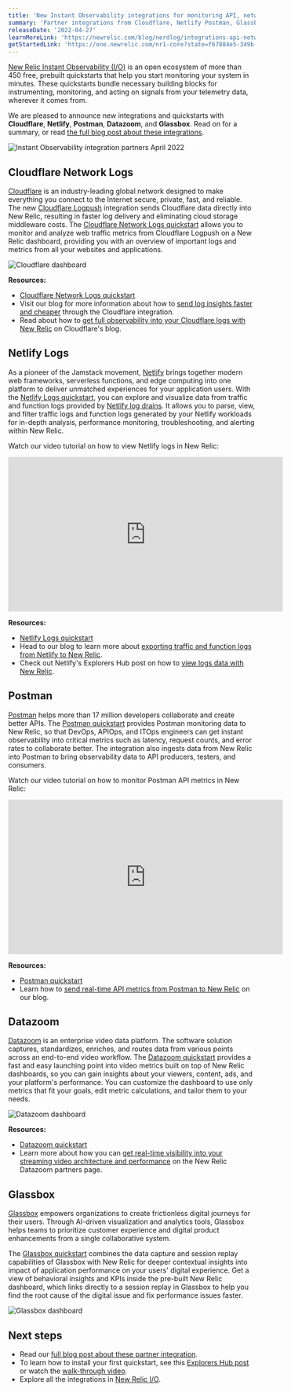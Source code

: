 ```yaml
---
title: 'New Instant Observability integrations for monitoring API, network, application, and streaming performance'
summary: 'Partner integrations from Cloudflare, Netlify Postman, Glassbox, and Datazoom'
releaseDate: '2022-04-27'
learnMoreLink: 'https://newrelic.com/blog/nerdlog/integrations-api-network-streaming-apm'
getStartedLink: 'https://one.newrelic.com/nr1-core?state=f67884e5-349b-b770-a832-0ec79bcf05d7'
---
```


[New Relic Instant Observability (I/O)](https://newrelic.com/instant-observability/) is an open ecosystem of more than 450 free, prebuilt quickstarts that help you start monitoring your system in minutes. These quickstarts bundle necessary building blocks for instrumenting, monitoring, and acting on signals from your telemetry data, wherever it comes from.

We are pleased to announce new integrations and quickstarts with **Cloudflare**, **Netlify**, **Postman**, **Datazoom**, and **Glassbox**. Read on for a summary, or read [the full blog post about these integrations](https://newrelic.com/blog/nerdlog/integrations-api-network-streaming-apm).

![Instant Observability integration partners April 2022](./images/IO-partners-april2022.png "Image of Instant Observability integration partners April 2022.")

## Cloudflare Network Logs

[Cloudflare](https://www.cloudflare.com/) is an industry-leading global network designed to make everything you connect to the Internet secure, private, fast, and reliable. The new [Cloudflare Logpush](https://developers.cloudflare.com/logs/) integration sends Cloudflare data directly into New Relic, resulting in faster log delivery and eliminating cloud storage middleware costs. The [Cloudflare Network Logs quickstart](https://newrelic.com/instant-observability/cloudflare/fc2bb0ac-6622-43c6-8c1f-6a4c26ab5434) allows you to monitor and analyze web traffic metrics from Cloudflare Logpush on a New Relic dashboard, providing you with an overview of important logs and metrics from all your websites and applications.

![Cloudflare dashboard](./images/cloudflare-dashboard.webp "Screenshot of an example Cloudflare dashboard.")

**Resources:**
* [Cloudflare Network Logs quickstart](https://newrelic.com/instant-observability/cloudflare/fc2bb0ac-6622-43c6-8c1f-6a4c26ab5434)
* Visit our blog for more information about how to [send log insights faster and cheaper](https://newrelic.com/blog/how-to-relic/cloudflare-log-integration) through the Cloudflare integration.
* Read about how to [get full observability into your Cloudflare logs with New Relic](https://blog.cloudflare.com/announcing-the-new-relic-direct-log-integration/) on Cloudflare's blog.

## Netlify Logs

As a pioneer of the Jamstack movement, [Netlify](https://www.netlify.com/) brings together modern web frameworks, serverless functions, and edge computing into one platform to deliver unmatched experiences for your application users. With the [Netlify Logs quickstart](https://newrelic.com/instant-observability/netlify-logs/63f08781-18ad-4a89-ae63-49718deee041), you can explore and visualize data from traffic and function logs provided by [Netlify log drains](https://docs.netlify.com/monitor-sites/log-drains/). It allows you to parse, view, and filter traffic logs and function logs generated by your Netlify workloads for in-depth analysis, performance monitoring, troubleshooting, and alerting within New Relic. 

Watch our video tutorial on how to view Netlify logs in New Relic: 

<iframe width="560" height="315" src="https://www.youtube.com/embed/9rBUDKO5qNs" frameborder="0" allow="accelerometer; autoplay; clipboard-write; encrypted-media; gyroscope; picture-in-picture" allowfullscreen></iframe>


**Resources:**
* [Netlify Logs quickstart](https://newrelic.com/instant-observability/netlify-logs/63f08781-18ad-4a89-ae63-49718deee041)
* Head to our blog to learn more about [exporting traffic and function logs from Netlify to New Relic](https://newrelic.com/blog/nerdlog/monitoring-netlify-sites).
* Check out Netlify's Explorers Hub post on how to [view logs data with New Relic](https://discuss.newrelic.com/t/view-netlify-logs-data-with-new-relic/181114).
 
## Postman

[Postman](https://www.postman.com/) helps more than 17 million developers collaborate and create better APIs. The [Postman quickstart](https://newrelic.com/instant-observability/postman/d465bf08-b737-4bc5-b5ad-dd5be272967b) provides Postman monitoring data to New Relic, so that DevOps, APIOps, and ITOps engineers can get instant observability into critical metrics such as latency, request counts, and error rates to collaborate better. The integration also ingests data from New Relic into Postman to bring observability data to API producers, testers, and consumers.

Watch our video tutorial on how to monitor Postman API metrics in New Relic: 

<iframe width="560" height="315" src="https://www.youtube.com/embed/c9GPsYc7mKY" frameborder="0" allow="accelerometer; autoplay; clipboard-write; encrypted-media; gyroscope; picture-in-picture" allowfullscreen></iframe>

**Resources:**
* [Postman quickstart](https://newrelic.com/instant-observability/postman/d465bf08-b737-4bc5-b5ad-dd5be272967b)
* Learn how to [send real-time API metrics from Postman to New Relic](https://newrelic.com/blog/nerdlog/postman-integration) on our blog.

## Datazoom

[Datazoom](https://www.datazoom.io/) is an enterprise video data platform. The software solution captures, standardizes, enriches, and routes data from various points across an end-to-end video workflow. The [Datazoom quickstart](https://newrelic.com/instant-observability/datazoom/2ffed926-6ee2-43b2-a942-344192fdf418) provides a fast and easy launching point into video metrics built on top of New Relic dashboards, so you can gain insights about your viewers, content, ads, and your platform's performance. You can customize the dashboard to use only metrics that fit your goals, edit metric calculations, and tailor them to your needs.

![Datazoom dashboard](./images/datazoom_dashboard.png "Screenshot of Datazoom dashboard.")

**Resources:**
* [Datazoom quickstart](https://newrelic.com/instant-observability/datazoom/2ffed926-6ee2-43b2-a942-344192fdf418)
* Learn more about how you can [get real-time visibility into your streaming video architecture and performance](https://www.datazoom.io/partners/datazoom-and-new-relic/) on the New Relic Datazoom partners page.

## Glassbox

[Glassbox](https://www.glassbox.com/) empowers organizations to create frictionless digital journeys for their users. Through AI-driven visualization and analytics tools, Glassbox helps teams to prioritize customer experience and digital product enhancements from a single collaborative system. 

The [Glassbox quickstart](https://newrelic.com/instant-observability/glassbox/bdb952f3-28db-4ee7-89c6-b00244b0bb73) combines the data capture and session replay capabilities of Glassbox with New Relic for deeper contextual insights into impact of application performance on your users' digital experience. Get a view of behavioral insights and KPIs inside the pre-built New Relic dashboard, which links directly to a session replay in Glassbox to help you find the root cause of the digital issue and fix performance issues faster.

![Glassbox dashboard](./images/glassbox-new-relic-integration.webp "Screenshot of Glassbox dashboard.")

## Next steps

* Read our [full blog post about these partner integration](https://newrelic.com/blog/nerdlog/integrations-api-network-streaming-apm).
* To learn how to install your first quickstart, see this [Explorers Hub post](https://discuss.newrelic.com/t/how-to-install-your-first-quickstart-to-get-instant-observability-in-new-relic-i-o/164280) or watch the [walk-through video](https://www.youtube.com/watch?v=sFt1Tx5qPRU).
* Explore all the integrations in [New Relic I/O](https://newrelic.com/instant-observability/).